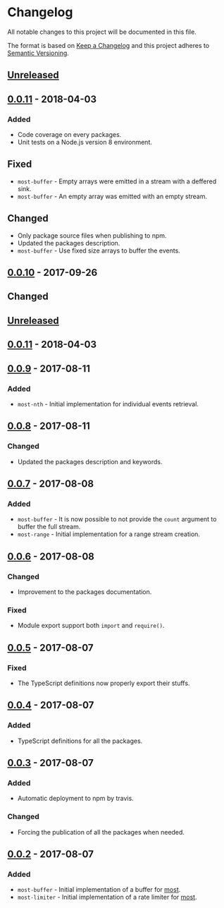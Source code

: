 # Changelog #

All notable changes to this project will be documented in this file.

The format is based on [Keep a Changelog](http://keepachangelog.com/en/1.0.0/)
and this project adheres to [Semantic Versioning](http://semver.org/spec/v2.0.0.html).

## [Unreleased](https://github.com/craft-ai/most-utils/compare/v0.0.11...HEAD) ##

## [0.0.11](https://github.com/craft-ai/most-utils/compare/v0.0.10...v0.0.11) - 2018-04-03 ##
### Added ###
- Code coverage on every packages.
- Unit tests on a Node.js version 8 environment.
## Fixed ##
- `most-buffer` - Empty arrays were emitted in a stream with a deffered sink.
- `most-buffer` - An empty array was emitted with an empty stream.
## Changed ##
- Only package source files when publishing to npm.
- Updated the packages description.
- `most-buffer` - Use fixed size arrays to buffer the events.

## [0.0.10](https://github.com/craft-ai/most-utils/compare/v0.0.9...v0.0.10) - 2017-09-26 ##
## Changed ##
## [Unreleased](https://github.com/craft-ai/most-utils/compare/v0.0.11...HEAD) ##

## [0.0.11](https://github.com/craft-ai/most-utils/compare/v0.0.10...v0.0.11) - 2018-04-03 ##

## [0.0.9](https://github.com/craft-ai/most-utils/compare/v0.0.8...v0.0.9) - 2017-08-11 ##
### Added ###
- `most-nth` - Initial implementation for individual events retrieval.

## [0.0.8](https://github.com/craft-ai/most-utils/compare/v0.0.7...v0.0.8) - 2017-08-11 ##
### Changed ###
- Updated the packages description and keywords.

## [0.0.7](https://github.com/craft-ai/most-utils/compare/v0.0.6...v0.0.7) - 2017-08-08 ##
### Added ###
- `most-buffer` - It is now possible to not provide the `count` argument to buffer the full stream.
- `most-range` - Initial implementation for a range stream creation.

## [0.0.6](https://github.com/craft-ai/most-utils/compare/v0.0.5...v0.0.6) - 2017-08-08 ##
### Changed ###
- Improvement to the packages documentation.

### Fixed ###
- Module export support both `import` and `require()`.

## [0.0.5](https://github.com/craft-ai/most-utils/compare/v0.0.4...v0.0.5) - 2017-08-07 ##
### Fixed ###
- The TypeScript definitions now properly export their stuffs.

## [0.0.4](https://github.com/craft-ai/most-utils/compare/v0.0.3...v0.0.4) - 2017-08-07 ##
### Added ###
- TypeScript definitions for all the packages.

## [0.0.3](https://github.com/craft-ai/most-utils/compare/v0.0.2...v0.0.3) - 2017-08-07 ##
### Added ###
- Automatic deployment to npm by travis.

### Changed ###
- Forcing the publication of all the packages when needed.

## [0.0.2](https://github.com/craft-ai/most-utils/compare/v0.0.1...v0.0.2) - 2017-08-07 ##
### Added ###
- `most-buffer` - Initial implementation of a buffer for [most](https://github.com/cujojs/most).
- `most-limiter` - Initial implementation of a rate limiter for [most](https://github.com/cujojs/most).
